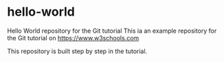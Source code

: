 # hello-world

Hello World repository for the Git tutorial
This ia an example repository for the Git tutorial on https://www.w3schools.com

This repository is built step by step in the tutorial.

